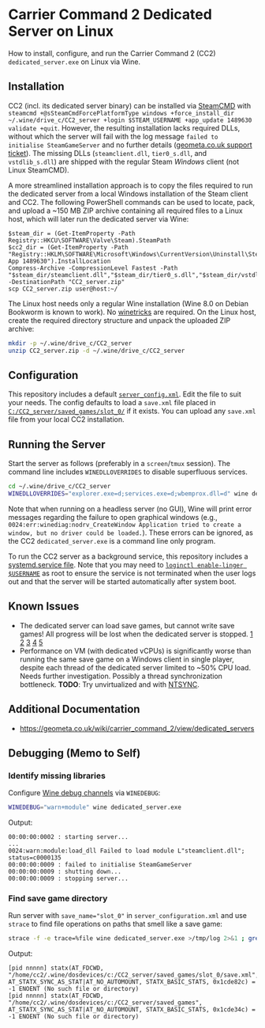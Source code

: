 # Carrier Command 2 Dedicated Server on Linux

How to install, configure, and run the Carrier Command 2 (CC2) `dedicated_server.exe` on Linux via Wine.

## Installation

CC2 (incl. its dedicated server binary) can be installed via [SteamCMD](https://developer.valvesoftware.com/wiki/SteamCMD) with `steamcmd +@sSteamCmdForcePlatformType windows +force_install_dir ~/.wine/drive_c/CC2_server +login $STEAM_USERNAME +app_update 1489630 validate +quit`.
However, the resulting installation lacks required DLLs, without which the server will fail with the log message `failed to initialise SteamGameServer` and no further details ([geometa.co.uk support ticket](https://geometa.co.uk/support/carriercommand/2287)).
The missing DLLs (`steamclient.dll`, `tier0_s.dll`, and `vstdlib_s.dll`) are shipped with the regular Steam *Windows* client (not Linux SteamCMD).

A more streamlined installation approach is to copy the files required to run the dedicated server from a local Windows installation of the Steam client and CC2.
The following PowerShell commands can be used to locate, pack, and upload a ~150 MB ZIP archive containing all required files to a Linux host, which will later run the dedicated server via Wine:

```pwsh
$steam_dir = (Get-ItemProperty -Path Registry::HKCU\SOFTWARE\Valve\Steam).SteamPath
$cc2_dir = (Get-ItemProperty -Path "Registry::HKLM\SOFTWARE\Microsoft\Windows\CurrentVersion\Uninstall\Steam App 1489630").InstallLocation
Compress-Archive -CompressionLevel Fastest -Path "$steam_dir/steamclient.dll","$steam_dir/tier0_s.dll","$steam_dir/vstdlib_s.dll","$cc2_dir/dedicated_server.exe","$cc2_dir/steam_api.dll","$cc2_dir/steam_appid.txt","$cc2_dir/rom_*" -DestinationPath "CC2_server.zip"
scp CC2_server.zip user@host:~/
```

The Linux host needs only a regular Wine installation (Wine 8.0 on Debian Bookworm is known to work).
No [winetricks](https://github.com/Winetricks/winetricks) are required.
On the Linux host, create the required directory structure and unpack the uploaded ZIP archive:

```sh
mkdir -p ~/.wine/drive_c/CC2_server
unzip CC2_server.zip -d ~/.wine/drive_c/CC2_server
```

## Configuration

This repository includes a default [`server_config.xml`](.wine/drive_c/CC2_server/server_config.xml).
Edit the file to suit your needs.
The config defaults to load a `save.xml` file placed in [`C:/CC2_server/saved_games/slot_0/`](.wine/drive_c/CC2_server/saved_games/slot_0/) if it exists.
You can upload any `save.xml` file from your local CC2 installation.

## Running the Server

Start the server as follows (preferably in a `screen`/`tmux` session).
The command line includes `WINEDLLOVERRIDES` to disable superfluous services.

```sh
cd ~/.wine/drive_c/CC2_server
WINEDLLOVERRIDES="explorer.exe=d;services.exe=d;wbemprox.dll=d" wine dedicated_server.exe
```

Note that when running on a headless server (no GUI), Wine will print error messages regarding the failure to open graphical windows (e.g., `0024:err:winediag:nodrv_CreateWindow Application tried to create a window, but no driver could be loaded.`).
These errors can be ignored, as the CC2 `dedicated_server.exe` is a command line only program.

To run the CC2 server as a background service, this repository includes a [systemd.service file](.config/systemd/user/cc2-server.service).
Note that you may need to [`loginctl enable-linger $USERNAME`](https://manpages.debian.org/bookworm/systemd/loginctl.1.en.html#User_Commands) as root to ensure the service is not terminated when the user logs out and that the server will be started automatically after system boot.


## Known Issues

* The dedicated server can load save games, but cannot write save games!
  All progress will be lost when the dedicated server is stopped.
  [1](https://geometa.co.uk/support/carriercommand/2227)
  [2](https://geometa.co.uk/support/carriercommand/13520)
  [3](https://geometa.co.uk/support/carriercommand/26425)
  [4](https://steamcommunity.com/app/1489630/discussions/0/3413181885098097346/)
  [5](https://steamcommunity.com/app/1489630/discussions/0/5400412918960408530/)
* Performance on VM (with dedicated vCPUs) is significantly worse than running the same save game on a Windows client in single player, despite each thread of the dedicated server limited to ~50% CPU load.
  Needs further investigation. Possibly a thread synchronization bottleneck.
  **TODO**: Try unvirtualized and with [NTSYNC](https://lore.kernel.org/lkml/20241213193511.457338-1-zfigura@codeweavers.com/).

## Additional Documentation

* <https://geometa.co.uk/wiki/carrier_command_2/view/dedicated_servers>

## Debugging (Memo to Self)

### Identify missing libraries

Configure [Wine debug channels](https://gitlab.winehq.org/wine/wine/-/wikis/Debug-Channels) via `WINEDEBUG`:
```sh
WINEDEBUG="warn+module" wine dedicated_server.exe
```

Output:
```
00:00:00:0002 : starting server...
...
0024:warn:module:load_dll Failed to load module L"steamclient.dll"; status=c0000135
00:00:00:0009 : failed to initialise SteamGameServer
00:00:00:0009 : shutting down...
00:00:00:0009 : stopping server...
```

### Find save game directory

Run server with `save_name="slot_0"` in `server_configuration.xml` and use `strace` to find file operations on paths that smell like a save game:
```sh
strace -f -e trace=%file wine dedicated_server.exe >/tmp/log 2>&1 ; grep -E 'saved_games|slot_0|save.xml' /tmp/log
```

Output:
```
[pid nnnnn] statx(AT_FDCWD, "/home/cc2/.wine/dosdevices/c:/CC2_server/saved_games/slot_0/save.xml", AT_STATX_SYNC_AS_STAT|AT_NO_AUTOMOUNT, STATX_BASIC_STATS, 0x1cde82c) = -1 ENOENT (No such file or directory)
[pid nnnnn] statx(AT_FDCWD, "/home/cc2/.wine/dosdevices/c:/CC2_server/saved_games", AT_STATX_SYNC_AS_STAT|AT_NO_AUTOMOUNT, STATX_BASIC_STATS, 0x1cde34c) = -1 ENOENT (No such file or directory)
```
